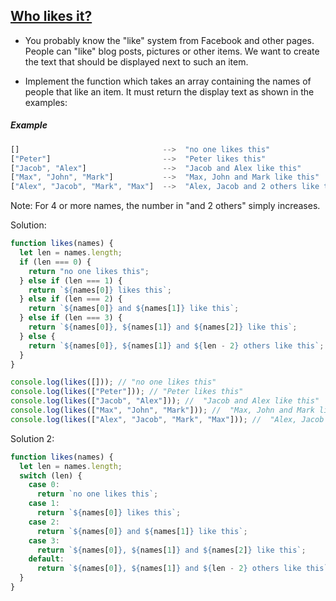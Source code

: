 ## [Who likes it?](https://www.codewars.com/kata/5266876b8f4bf2da9b000362)

- You probably know the "like" system from Facebook and other pages. People can "like" blog posts, pictures or other items. We want to create the text that should be displayed next to such an item.

- Implement the function which takes an array containing the names of people that like an item. It must return the display text as shown in the examples:

##### Example

```js
[]                                -->  "no one likes this"
["Peter"]                         -->  "Peter likes this"
["Jacob", "Alex"]                 -->  "Jacob and Alex like this"
["Max", "John", "Mark"]           -->  "Max, John and Mark like this"
["Alex", "Jacob", "Mark", "Max"]  -->  "Alex, Jacob and 2 others like this"
```

Note: For 4 or more names, the number in "and 2 others" simply increases.

Solution:

```js
function likes(names) {
  let len = names.length;
  if (len === 0) {
    return "no one likes this";
  } else if (len === 1) {
    return `${names[0]} likes this`;
  } else if (len === 2) {
    return `${names[0]} and ${names[1]} like this`;
  } else if (len === 3) {
    return `${names[0]}, ${names[1]} and ${names[2]} like this`;
  } else {
    return `${names[0]}, ${names[1]} and ${len - 2} others like this`;
  }
}

console.log(likes([])); // "no one likes this"
console.log(likes(["Peter"])); // "Peter likes this"
console.log(likes(["Jacob", "Alex"])); //  "Jacob and Alex like this"
console.log(likes(["Max", "John", "Mark"])); //  "Max, John and Mark like this"
console.log(likes(["Alex", "Jacob", "Mark", "Max"])); //  "Alex, Jacob and 2 others like this"
```

Solution 2:

```js
function likes(names) {
  let len = names.length;
  switch (len) {
    case 0:
      return `no one likes this`;
    case 1:
      return `${names[0]} likes this`;
    case 2:
      return `${names[0]} and ${names[1]} like this`;
    case 3:
      return `${names[0]}, ${names[1]} and ${names[2]} like this`;
    default:
      return `${names[0]}, ${names[1]} and ${len - 2} others like this`;
  }
}
```
